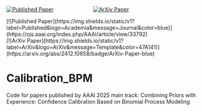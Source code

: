[![Published Paper](https://img.shields.io/static/v1?label=Published&logo=Academia&message=Journal&color=blue)](https://ojs.aaai.org/index.php/AAAI/article/view/33792) <span style="margin: 0 100px;"> 
[![ArXiv Paper](https://img.shields.io/static/v1?label=ArXiv&logo=ArXiv&message=Template&color=47A141)](https://arxiv.org/abs/2412.10658/badge/ArXiv-Paper-blue)

<div style="display: inline-block; margin-right: 20px;">
  [![Published Paper](https://img.shields.io/static/v1?label=Published&logo=Academia&message=Journal&color=blue)](https://ojs.aaai.org/index.php/AAAI/article/view/33792)
</div>
<div style="display: inline-block;">
  [![ArXiv Paper](https://img.shields.io/static/v1?label=ArXiv&logo=ArXiv&message=Template&color=47A141)](https://arxiv.org/abs/2412.10658/badge/ArXiv-Paper-blue)
</div>

# Calibration_BPM
Code for papers published by AAAI 2025 main track: Combining Priors with Experience: Confidence Calibration Based on Binomial Process Modeling
